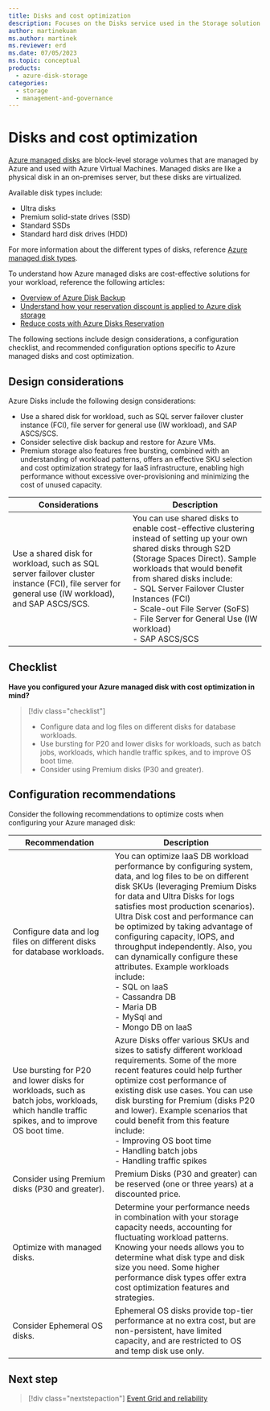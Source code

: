 ```yaml
---
title: Disks and cost optimization
description: Focuses on the Disks service used in the Storage solution to provide best-practice, configuration recommendations, and design considerations related to Cost optimization.
author: martinekuan
ms.author: martinek
ms.reviewer: erd
ms.date: 07/05/2023
ms.topic: conceptual
products:
  - azure-disk-storage
categories:
  - storage
  - management-and-governance
---
```


# Disks and cost optimization

[Azure managed disks](/azure/virtual-machines/managed-disks-overview) are block-level storage volumes that are managed by Azure and used with Azure Virtual Machines. Managed disks are like a physical disk in an on-premises server, but these disks are virtualized.

Available disk types include:

- Ultra disks
- Premium solid-state drives (SSD)
- Standard SSDs
- Standard hard disk drives (HDD)

For more information about the different types of disks, reference [Azure managed disk types](/azure/virtual-machines/disks-types).

To understand how Azure managed disks are cost-effective solutions for your workload, reference the following articles:

- [Overview of Azure Disk Backup](/azure/backup/disk-backup-overview)
- [Understand how your reservation discount is applied to Azure disk storage](/azure/cost-management-billing/reservations/understand-disk-reservations?context=/azure/virtual-machines/context/context)
- [Reduce costs with Azure Disks Reservation](/azure/virtual-machines/disks-reserved-capacity)

The following sections include design considerations, a configuration checklist, and recommended configuration options specific to Azure managed disks and cost optimization.

## Design considerations

Azure Disks include the following design considerations:

- Use a shared disk for workload, such as SQL server failover cluster instance (FCI), file server for general use (IW workload), and SAP ASCS/SCS.
- Consider selective disk backup and restore for Azure VMs.
- Premium storage also features free bursting, combined with an understanding of workload patterns, offers an effective SKU selection and cost optimization strategy for IaaS infrastructure, enabling high performance without excessive over-provisioning and minimizing the cost of unused capacity.

|Considerations|Description|
|--------------|-----------|
|Use a shared disk for workload, such as SQL server failover cluster instance (FCI), file server for general use (IW workload), and SAP ASCS/SCS.|You can use shared disks to enable cost-effective clustering instead of setting up your own shared disks through S2D (Storage Spaces Direct). Sample workloads that would benefit from shared disks include: <br>- SQL Server Failover Cluster Instances (FCI) <br>- Scale-out File Server (SoFS) <br>- File Server for General Use (IW workload) <br>- SAP ASCS/SCS

## Checklist

**Have you configured your Azure managed disk with cost optimization in mind?**

> [!div class="checklist"]
> - Configure data and log files on different disks for database workloads.
> - Use bursting for P20 and lower disks for workloads, such as batch jobs, workloads, which handle traffic spikes, and to improve OS boot time.
> - Consider using Premium disks (P30 and greater).

## Configuration recommendations

Consider the following recommendations to optimize costs when configuring your Azure managed disk:

|Recommendation|Description|
|--------------|-----------|
|Configure data and log files on different disks for database workloads.|You can optimize IaaS DB workload performance by configuring system, data, and log files to be on different disk SKUs (leveraging Premium Disks for data and Ultra Disks for logs satisfies most production scenarios). Ultra Disk cost and performance can be optimized by taking advantage of configuring capacity, IOPS, and throughput independently. Also, you can dynamically configure these attributes. Example workloads include:<br> - SQL on IaaS <br> - Cassandra DB <br> - Maria DB <br> - MySql and <br> - Mongo DB on IaaS|
|Use bursting for P20 and lower disks for workloads, such as batch jobs, workloads, which handle traffic spikes, and to improve OS boot time.|Azure Disks offer various SKUs and sizes to satisfy different workload requirements. Some of the more recent features could help further optimize cost performance of existing disk use cases. You can use disk bursting for Premium (disks P20 and lower). Example scenarios that could benefit from this feature include: <br> - Improving OS boot time <br> - Handling batch jobs <br> - Handling traffic spikes|
|Consider using Premium disks (P30 and greater).|Premium Disks (P30 and greater) can be reserved (one or three years) at a discounted price.|
|Optimize with managed disks.| Determine your performance needs in combination with your storage capacity needs, accounting for fluctuating workload patterns. Knowing your needs allows you to determine what disk type and disk size you need. Some higher performance disk types offer extra cost optimization features and strategies.|
|Consider Ephemeral OS disks.| Ephemeral OS disks provide top-tier performance at no extra cost, but are non-persistent, have limited capacity, and are restricted to OS and temp disk use only.|

## Next step

> [!div class="nextstepaction"]
> [Event Grid and reliability](event-grid/reliability.md)

